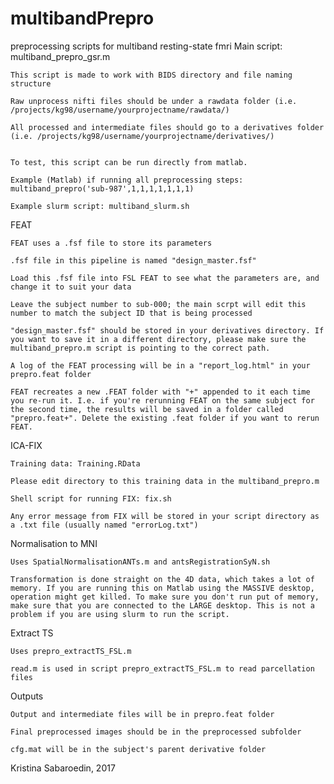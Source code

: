 # multibandPrepro
preprocessing scripts for multiband resting-state fmri
Main script: multiband_prepro_gsr.m

	This script is made to work with BIDS directory and file naming structure

	Raw unprocess nifti files should be under a rawdata folder (i.e. /projects/kg98/username/yourprojectname/rawdata/)

	All processed and intermediate files should go to a derivatives folder (i.e. /projects/kg98/username/yourprojectname/derivatives/)


	To test, this script can be run directly from matlab.

	Example (Matlab) if running all preprocessing steps: multiband_prepro('sub-987',1,1,1,1,1,1,1)

	Example slurm script: multiband_slurm.sh


FEAT

	FEAT uses a .fsf file to store its parameters

	.fsf file in this pipeline is named "design_master.fsf"

	Load this .fsf file into FSL FEAT to see what the parameters are, and change it to suit your data

	Leave the subject number to sub-000; the main scrpt will edit this number to match the subject ID that is being processed

	"design_master.fsf" should be stored in your derivatives directory. If you want to save it in a different directory, please make sure the multiband_prepro.m script is pointing to the correct path.

	A log of the FEAT processing will be in a "report_log.html" in your prepro.feat folder

	FEAT recreates a new .FEAT folder with "+" appended to it each time you re-run it. I.e. if you're rerunning FEAT on the same subject for the second time, the results will be saved in a folder called "prepro.feat+". Delete the existing .feat folder if you want to rerun FEAT.


ICA-FIX

	Training data: Training.RData

	Please edit directory to this training data in the multiband_prepro.m

	Shell script for running FIX: fix.sh

	Any error message from FIX will be stored in your script directory as a .txt file (usually named "errorLog.txt")


Normalisation to MNI

	Uses SpatialNormalisationANTs.m and antsRegistrationSyN.sh

	Transformation is done straight on the 4D data, which takes a lot of memory. If you are running this on Matlab using the MASSIVE desktop, operation might get killed. To make sure you don't run put of memory, make sure that you are connected to the LARGE desktop. This is not a problem if you are using slurm to run the script.


Extract TS

	Uses prepro_extractTS_FSL.m

	read.m is used in script prepro_extractTS_FSL.m to read parcellation files


Outputs

	Output and intermediate files will be in prepro.feat folder 

	Final preprocessed images should be in the preprocessed subfolder

	cfg.mat will be in the subject's parent derivative folder



Kristina Sabaroedin, 2017
